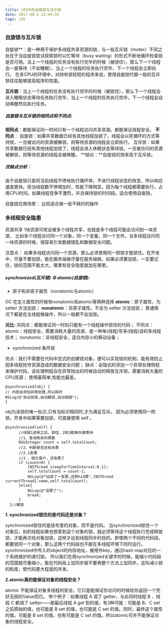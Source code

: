 ```yaml
---
title: iOS中的自旋锁与互斥锁
date: 2017-08-2 22:49:34
tags: iOS
---
```


### 自旋锁与互斥锁

自旋锁**：是一种用于保护多线程共享资源的锁，与一般互斥锁（mutex）不同之处在于当自旋锁尝试获取锁时以忙等待（busy waiting）的形式不断地循环检查锁是否可用。当上一个线程的任务没有执行完毕的时候（被锁住），那么下一个线程会一直等待（不会睡眠），当上一个线程的任务执行完毕，下一个线程会立即执行。
在多CPU的环境中，对持有锁较短的程序来说，使用自旋锁代替一般的互斥锁往往能够提高程序的性能。

**互斥锁**：当上一个线程的任务没有执行完毕的时候（被锁住），那么下一个线程会进入睡眠状态等待任务执行完毕，当上一个线程的任务执行完毕，下一个线程会自动唤醒然后执行任务。

##### 自旋锁与互斥锁的相同点和不同点:

**相同点**：都能保证同一时间只有一个线程访问共享资源。都能保证线程安全。
**不同点**：
自旋锁：如果共享数据已经有其他线程加锁了，线程会以死循环的方式等待锁，一旦被访问的资源被解锁，则等待资源的线程会立即执行。
互斥锁：如果共享数据已经有其他线程加锁了，线程会进入休眠状态等待锁。一旦被访问的资源被解锁，则等待资源的线程会被唤醒。
**结论：**自旋锁的效率高于互斥锁。

##### 优缺点分析：

由于自旋锁只是将当前线程不停地执行循环体，不进行线程状态的改变，所以响应速度更快。但当线程数不停增加时，性能下降明显，因为每个线程都需要执行，占用CPU时间。如果线程竞争不激烈，并且保持锁的时间段。适合使用自旋锁。

自旋锁应用场景：
比较适合做一些不耗时的操作

### 多线程安全隐患

资源共享
1块资源可呢会被多个线程共享，也就是多个线程可能会访问到一块资源，
比如多个线程访问同一个对象，同一个变量，同一个文件。当多线程访问同一块资源的时候，很容易引发数据错乱和数据安全问题。

注意点：
如果多线程访问同一个资源，那么必须使用同一把锁才能锁住。在开发中，尽量不要加锁，能在服务端做尽量在服务端做，如果必须要加锁，一定要记住，锁的范围不能太大，哪里有安全隐患就加在哪里。

##### **synchronized(互斥锁) 与 atomic(自旋锁):**

- 原子和非原子属性（nonatomic与atomic）

OC 在定义属性的时候有nonatomic和atomic等两种选择
**atomic**：原子属性，为 setter 方法加锁；
**nonatomic**：非原子属性，不会为 setter 方法加锁；
普通情况下都是在主线程做操作，所以一般都不会加锁。

**对比:**
共同点：都能保证同一时刻只能有一个线程操作锁住的代码；
不同点：
atomic：线程安全，需要消耗大量的资源，是一种单(线程)写多(线程)读的多线程技术；
nonatomic：非线程安全，适合内存小的移动设备；

- synchronized 条件锁

优点：我们不需要在代码中显式的创建锁对象，便可以实现锁的机制，能有效防止因多线程抢夺资源造成的数据安全问题；
缺点：会隐式的添加一个异常处理例程来保护代码，该处理例程会在异常抛出的时候自动的释放互斥锁，需要消耗大量的CPU资源；
使用最简单,性能也最差。

```
@synchronized(obj) { 
// 内部会添加异常处理,所以耗时 
NSLog(@"自动加锁,自动解锁,自动销毁"); 
} 
```

obj为该锁的唯一标识,只有当标识相同时,才为满足互斥。
因为必须使用同一把锁，开发中如果需要加锁，可直接使用 self 。

```
@synchronized(self) {
      //线程1进来之后，锁住，2和3都再外面等待
      //1、查询剩余的票数
      NSUInteger count = self.totalCount;
      //2、判断是否还有余票
      //2.1卖票
      //3 、提示客户，没有票了
      if (count>0) {
          [NSThread sleepForTimeInterval:0.1];
          self.totalCount = count-1;
          NSLog(@"%@卖了一张票,还剩%zd票",[NSThread currentThread].name,self.totalCount);
      }else{
          NSLog(@"没票了");
          break;
      }
  }//解锁
```



**1. synchronized锁住的是代码还是对象？**

synchronized锁住的是括号里的对象，而不是代码。
当synchronized锁住一个对象后，别的线程如果也想拿到这个对象的锁，就必须等待这个线程执行完成释放锁，才能再次给对象加锁，这样才达到线程同步的目的。即使两个不同的代码段，都要锁同一个对象，那么这两个代码段也不能在多线程环境下同时运行。synchronized中传入的object的内存地址，被用作key，通过hash map对应的一个系统维护的递归锁。
所以我们在用synchronized关键字的时候，能缩小代码段的范围就尽量缩小，能在代码段上加同步就不要再整个方法上加同步。这叫减小锁的粒度，使代码更大程度的并发。

**2.atomic真的能保证对象的线程安全？**

atomic 不能保证对象多线程的安全。它只是能保证你访问的时候给你返回一个完好无损的Value而已。
举个例子：如果线程 A 调了 getter，与此同时线程 B 、线程 C 都调了 setter——那最后线程 A get 到的值，有3种可能：可能是 B、C set 之前原始的值，也可能是 B set 的值，也可能是 C set 的值。同时，最终这个属性的值，可能是 B set 的值，也有可能是 C set 的值。所以atomic可并不能保证对象的线程安全。